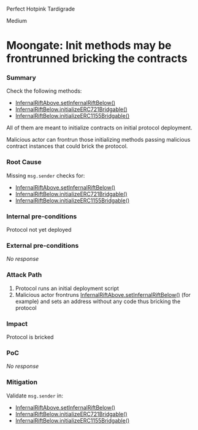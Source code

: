 Perfect Hotpink Tardigrade

Medium

# Moongate: Init methods may be frontrunned bricking the contracts

### Summary

Check the following methods:
- [InfernalRiftAbove.setInfernalRiftBelow()](https://github.com/sherlock-audit/2024-08-flayer/blob/0ec252cf9ef0f3470191dcf8318f6835f5ef688c/moongate/src/InfernalRiftAbove.sol#L71)
- [InfernalRiftBelow.initializeERC721Bridgable()](https://github.com/sherlock-audit/2024-08-flayer/blob/0ec252cf9ef0f3470191dcf8318f6835f5ef688c/moongate/src/InfernalRiftBelow.sol#L103)
- [InfernalRiftBelow.initializeERC1155Bridgable()](https://github.com/sherlock-audit/2024-08-flayer/blob/0ec252cf9ef0f3470191dcf8318f6835f5ef688c/moongate/src/InfernalRiftBelow.sol#L119)

All of them are meant to initialize contracts on initial protocol deployment. 

Malicious actor can frontrun those initializing methods passing malicious contract instances that could brick the protocol.

### Root Cause

Missing `msg.sender` checks for:
- [InfernalRiftAbove.setInfernalRiftBelow()](https://github.com/sherlock-audit/2024-08-flayer/blob/0ec252cf9ef0f3470191dcf8318f6835f5ef688c/moongate/src/InfernalRiftAbove.sol#L71)
- [InfernalRiftBelow.initializeERC721Bridgable()](https://github.com/sherlock-audit/2024-08-flayer/blob/0ec252cf9ef0f3470191dcf8318f6835f5ef688c/moongate/src/InfernalRiftBelow.sol#L103)
- [InfernalRiftBelow.initializeERC1155Bridgable()](https://github.com/sherlock-audit/2024-08-flayer/blob/0ec252cf9ef0f3470191dcf8318f6835f5ef688c/moongate/src/InfernalRiftBelow.sol#L119)

### Internal pre-conditions

Protocol not yet deployed

### External pre-conditions

_No response_

### Attack Path

1. Protocol runs an initial deployment script
2. Malicious actor frontruns [InfernalRiftAbove.setInfernalRiftBelow()](https://github.com/sherlock-audit/2024-08-flayer/blob/0ec252cf9ef0f3470191dcf8318f6835f5ef688c/moongate/src/InfernalRiftAbove.sol#L71) (for example) and sets an address without any code thus bricking the protocol

### Impact

Protocol is bricked

### PoC

_No response_

### Mitigation

Validate `msg.sender` in:
- [InfernalRiftAbove.setInfernalRiftBelow()](https://github.com/sherlock-audit/2024-08-flayer/blob/0ec252cf9ef0f3470191dcf8318f6835f5ef688c/moongate/src/InfernalRiftAbove.sol#L71)
- [InfernalRiftBelow.initializeERC721Bridgable()](https://github.com/sherlock-audit/2024-08-flayer/blob/0ec252cf9ef0f3470191dcf8318f6835f5ef688c/moongate/src/InfernalRiftBelow.sol#L103)
- [InfernalRiftBelow.initializeERC1155Bridgable()](https://github.com/sherlock-audit/2024-08-flayer/blob/0ec252cf9ef0f3470191dcf8318f6835f5ef688c/moongate/src/InfernalRiftBelow.sol#L119)